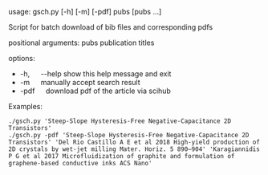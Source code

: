 usage: gsch.py [-h] [-m] [-pdf] pubs [pubs ...]

Script for batch download of bib files and corresponding pdfs

positional arguments:
  pubs        publication titles

options:
- -h, &emsp; --help  show this help message and exit
- -m    &emsp;      manually accept search result
- -pdf    &emsp;    download pdf of the article via scihub

Examples:

    ./gsch.py 'Steep-Slope Hysteresis-Free Negative-Capacitance 2D Transistors'
    ./gsch.py -pdf 'Steep-Slope Hysteresis-Free Negative-Capacitance 2D Transistors' 'Del Rio Castillo A E et al 2018 High-yield production of 2D crystals by wet-jet milling Mater. Horiz. 5 890–904' 'Karagiannidis P G et al 2017 Microfluidization of graphite and formulation of graphene-based conductive inks ACS Nano'
